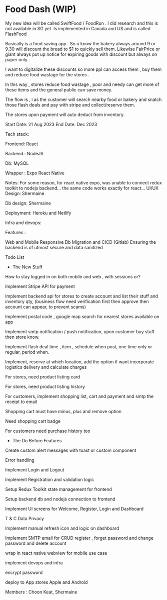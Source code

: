 # Food Dash (WIP)

My new idea will be called SwiftFood / FoodRun .  I did research and this is not available in SG yet. Is implemented in Canada and US and is called FlashFood

Basically is a food saving app . So u know the bakery always around 9 or 9.30 will discount the bread to $1 to quickly sell them. Likewise FairPrice or giant always put up notice for expiring goods with discount but always on paper only .

I want to digitalize these discounts so more ppl can access them , buy them and reduce food wastage for the stores .

In this way , stores reduce food wastage , poor and needy can get more of these items and the general public can save money.

The flow is , i as the customer will search nearby food or bakery and snatch those flash deals and pay with stripe and collect/reserve them. 

The stores upon payment will auto deduct from inventory.


Start Date: 21 Aug 2023 End Date: Dec 2023

Tech stack:

Frontend: React 

Backend : NodeJS

Db: MySQL

Wrapper : Expo React Native

Notes: For some reason, for react native expo, was unable to connect redux toolkit to nodejs backend... the same code works exactly for react... UI/UX Design: Shermaine

Db design: Shermaine

Deployment: Heroku and Netlify

Infra and devops:


Features :

Web and Mobile Responsive
Db Migration and CICD (Gitlab)
Ensuring the backend is of utmost secure and data sanitized


Todo List

- The New Stuff
 
How to stay logged in on both mobile and web , with sessions or?

Implement Stripe API for payment

Implement backend api for stores to create account and list their stuff and inventory qty, (business flow need verification first then approve then account can appear, to prevent scams)

Implement postal code , google map search for nearest stores available on app

Implement smtp notification / push notification, upon customer buy stuff then store know. 

Implement flash deal time , item , schedule when post, one time only or regular, period when. 

Implement, reserve at which location, add the option if want incorporate logistics delivery and calculate charges

For stores, need product listing card

For stores, need product listing history 


For customers, implement shopping list, cart and payment and smtp the receipt to email

Shopping cart must have minus, plus and remove option

Need shopping cart badge

For customers need purchase history too 


- The Do Before Features

 Create custom alert messages with toast or custom component

 Error handling 

 Implement Login and Logout 

 Implement Registration and validation logic

 Setup Redux Toolkit state management for frontend

 Setup backend db and nodejs connection to frontend

 Implement UI screens for Welcome, Register, Login and Dashboard

 T & C Data Privacy

 Implement manual refresh icon and logic on dashboard

 Implement SMTP email for CRUD register , forget password and change password and delete account

 wrap in react native webview for mobile use case

 implement devops and infra

 encrypt password

 deploy to App stores Apple and Android

Members : Choon Keat, Shermaine
